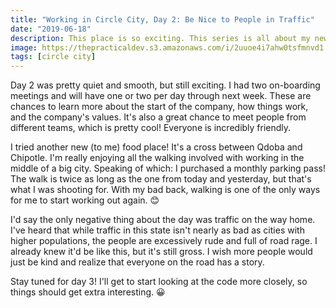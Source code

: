 ```yaml
---
title: "Working in Circle City, Day 2: Be Nice to People in Traffic"
date: "2019-06-18"
description: This place is so exciting. This series is all about my new adventure.
image: https://thepracticaldev.s3.amazonaws.com/i/2uuoe4i7ahw0tsfmnvd1.jpeg
tags: [circle city]
---
```


Day 2 was pretty quiet and smooth, but still exciting. I had two on-boarding meetings and will have one or two per day through next week. These are chances to learn more about the start of the company, how things work, and the company's values. It's also a great chance to meet people from different teams, which is pretty cool! Everyone is incredibly friendly.

I tried another new (to me) food place! It's a cross between Qdoba and Chipotle. I'm really enjoying all the walking involved with working in the middle of a big city. Speaking of which: I purchased a monthly parking pass! The walk is twice as long as the one from today and yesterday, but that's what I was shooting for. With my bad back, walking is one of the only ways for me to start working out again. 😊

I'd say the only negative thing about the day was traffic on the way home. I've heard that while traffic in this state isn't nearly as bad as cities with higher populations, the people are excessively rude and full of road rage. I already knew it'd be like this, but it's still gross. I wish more people would just be kind and realize that everyone on the road has a story.

Stay tuned for day 3! I'll get to start looking at the code more closely, so things should get extra interesting. 😀

